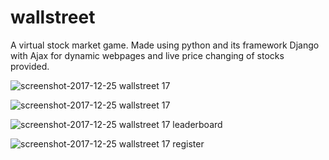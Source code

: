 # wallstreet
A virtual stock market game. Made using python and its framework Django with Ajax for dynamic webpages and live price changing of stocks provided.

![screenshot-2017-12-25 wallstreet 17](https://user-images.githubusercontent.com/21246960/34334721-dd0288c4-e96e-11e7-9cc6-2dfc28a0438f.png)

![screenshot-2017-12-25 wallstreet 17](https://user-images.githubusercontent.com/21246960/34334722-dd3e76e0-e96e-11e7-9306-a39ac44fd017.png)

![screenshot-2017-12-25 wallstreet 17 leaderboard](https://user-images.githubusercontent.com/21246960/34334723-dd82cd36-e96e-11e7-93bd-5e4a6bc6f280.png)

![screenshot-2017-12-25 wallstreet 17 register](https://user-images.githubusercontent.com/21246960/34334724-ddbf6fc0-e96e-11e7-8de1-c188baa697a4.png)


